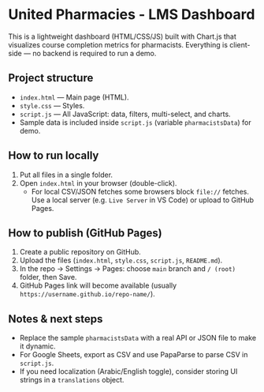 # United Pharmacies - LMS Dashboard

This is a lightweight dashboard (HTML/CSS/JS) built with Chart.js that visualizes course completion metrics for pharmacists.
Everything is client-side — no backend is required to run a demo.

## Project structure
- `index.html` — Main page (HTML).
- `style.css` — Styles.
- `script.js` — All JavaScript: data, filters, multi-select, and charts.
- Sample data is included inside `script.js` (variable `pharmacistsData`) for demo.

## How to run locally
1. Put all files in a single folder.
2. Open `index.html` in your browser (double-click).  
   - For local CSV/JSON fetches some browsers block `file://` fetches. Use a local server (e.g. `Live Server` in VS Code) or upload to GitHub Pages.

## How to publish (GitHub Pages)
1. Create a public repository on GitHub.
2. Upload the files (`index.html`, `style.css`, `script.js`, `README.md`).
3. In the repo → Settings → Pages: choose `main` branch and `/ (root)` folder, then Save.
4. GitHub Pages link will become available (usually `https://username.github.io/repo-name/`).

## Notes & next steps
- Replace the sample `pharmacistsData` with a real API or JSON file to make it dynamic.
- For Google Sheets, export as CSV and use PapaParse to parse CSV in `script.js`.
- If you need localization (Arabic/English toggle), consider storing UI strings in a `translations` object.
